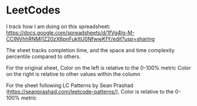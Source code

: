 # LeetCodes

I track how I am doing on this spreadsheet:
https://docs.google.com/spreadsheets/d/1fVg4lg-M-CCINVhhRNMI1Z20zX6pnFukItU0NfwwKfY/edit?usp=sharing

The sheet tracks completion time, and the space and time complexity percentile compared to others.

For the original sheet,
Color on the left is relative to the 0-100% metric
Color on the right is relative to other values within the column

For the sheet following LC Patterns by Sean Prashad (https://seanprashad.com/leetcode-patterns/),
Color is relative to the 0-100% metric
